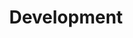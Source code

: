 ---
layout: category
title: Development
feature-img: "assets/img/header-feature-image.jpg"
permalink: /development/
---